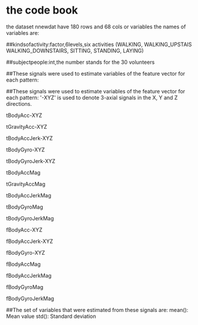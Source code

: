 the code book
====================

the dataset nnewdat have 180 rows and 68 cols or variables
the names of variables are:

##kindsofactivity:factor,6levels,six activities (WALKING, WALKING_UPSTAIS        WALKING_DOWNSTAIRS, SITTING, STANDING, LAYING)

##subjectpeople:int,the number stands for the 30 volunteers

##These signals were used to estimate variables of the feature vector for each pattern:  

##These signals were used to estimate variables of the feature vector for each pattern:  '-XYZ' is used to denote 3-axial signals in the X, Y and Z directions.


tBodyAcc-XYZ

tGravityAcc-XYZ

tBodyAccJerk-XYZ

tBodyGyro-XYZ

tBodyGyroJerk-XYZ

tBodyAccMag

tGravityAccMag

tBodyAccJerkMag

tBodyGyroMag

tBodyGyroJerkMag

fBodyAcc-XYZ

fBodyAccJerk-XYZ

fBodyGyro-XYZ

fBodyAccMag

fBodyAccJerkMag

fBodyGyroMag

fBodyGyroJerkMag


##The set of variables that were estimated from these signals are:
  mean(): Mean value
  std(): Standard deviation

